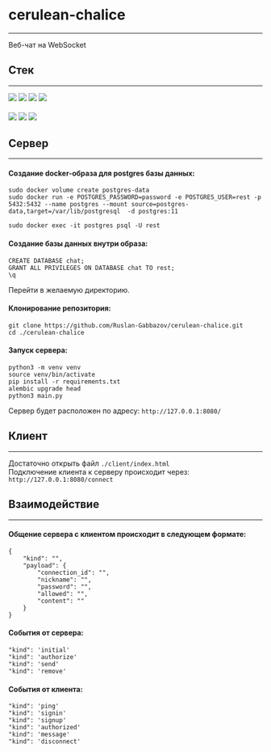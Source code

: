 # cerulean-chalice

---  
Веб-чат на WebSocket

## Стек

---
<img src="https://img.shields.io/badge/Python-8F8FA6?style=for-the-badge&logo=Python&logoColor=#3776AB"/>
<img src="https://img.shields.io/badge/aiohttp-8F8FA6?style=for-the-badge&logo=aiohttp&logoColor=2C5BB4"/>
<img src="https://img.shields.io/badge/PostgreSQL-8F8FA6?style=for-the-badge&logo=PostgreSQL&logoColor=4169E1"/>
<img src="https://img.shields.io/badge/Alchemy-8F8FA6?style=for-the-badge&logo=Alchemy&logoColor=0C0C0E"/>

####

<img src="https://img.shields.io/badge/HTML5-8F8FA6?style=for-the-badge&logo=HTML5&logoColor=E34F26"/>  
<img src="https://img.shields.io/badge/CSS3-8F8FA6?style=for-the-badge&logo=CSS3&logoColor=1572B6"/>  
<img src="https://img.shields.io/badge/JavaScript-8F8FA6?style=for-the-badge&logo=JavaScript&logoColor=F7DF1E"/>

## Сервер

---
#### Создание docker-образа для postgres базы данных:
````
sudo docker volume create postgres-data
sudo docker run -e POSTGRES_PASSWORD=password -e POSTGRES_USER=rest -p 5432:5432 --name postgres --mount source=postgres-data,target=/var/lib/postgresql  -d postgres:11

sudo docker exec -it postgres psql -U rest
````
#### Создание базы данных внутри образа:
````
CREATE DATABASE chat;
GRANT ALL PRIVILEGES ON DATABASE chat TO rest;
\q
````
Перейти в желаемую директорию.

#### Клонирование репозитория:
````
git clone https://github.com/Ruslan-Gabbazov/cerulean-chalice.git
cd ./cerulean-chalice
````
#### Запуск сервера:
````
python3 -m venv venv
source venv/bin/activate
pip install -r requirements.txt
alembic upgrade head
python3 main.py
````
Сервер будет расположен по адресу: ```http://127.0.0.1:8080/```

## Клиент

---
Достаточно открыть файл ```./client/index.html```  
Подключение клиента к серверу происходит через: ```http://127.0.0.1:8080/connect```

## Взаимодействие

---
#### Общение сервера с клиентом происходит в следующем формате:
````
{
    "kind": "",
    "payload": {
        "connection_id": "",
        "nickname": "",
        "password": "",
        "allowed": "",
        "content": ""
    }
}
````

#### События от сервера:
````
"kind": 'initial'
"kind": 'authorize'
"kind": 'send'
"kind": 'remove'
````

#### События от клиента:
````
"kind": 'ping'
"kind": 'signin'
"kind": 'signup'
"kind": 'authorized'
"kind": 'message'
"kind": 'disconnect'
````
